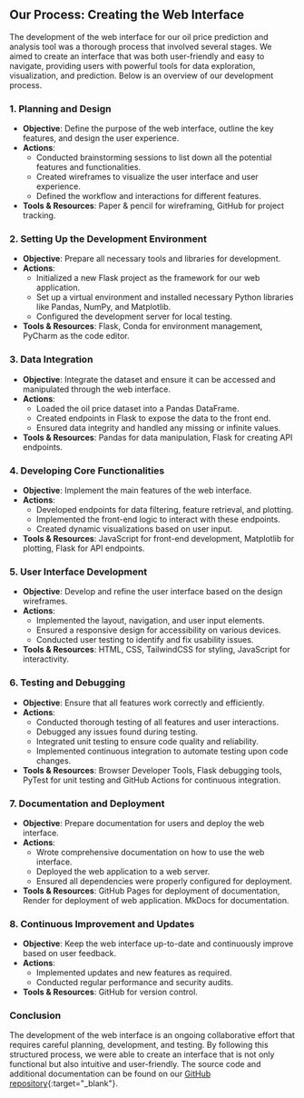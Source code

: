## Our Process: Creating the Web Interface

The development of the web interface for our oil price prediction and analysis tool was a thorough process that involved several stages. We aimed to create an interface that was both user-friendly and easy to navigate, providing users with powerful tools for data exploration, visualization, and prediction. Below is an overview of our development process.

### 1. Planning and Design
- **Objective**: Define the purpose of the web interface, outline the key features, and design the user experience.
- **Actions**:
    - Conducted brainstorming sessions to list down all the potential features and functionalities.
    - Created wireframes to visualize the user interface and user experience.
    - Defined the workflow and interactions for different features.
- **Tools & Resources**: Paper & pencil for wireframing, GitHub for project tracking.

### 2. Setting Up the Development Environment
- **Objective**: Prepare all necessary tools and libraries for development.
- **Actions**:
    - Initialized a new Flask project as the framework for our web application.
    - Set up a virtual environment and installed necessary Python libraries like Pandas, NumPy, and Matplotlib.
    - Configured the development server for local testing.
- **Tools & Resources**: Flask, Conda for environment management, PyCharm as the code editor.

### 3. Data Integration
- **Objective**: Integrate the dataset and ensure it can be accessed and manipulated through the web interface.
- **Actions**:
    - Loaded the oil price dataset into a Pandas DataFrame.
    - Created endpoints in Flask to expose the data to the front end.
    - Ensured data integrity and handled any missing or infinite values.
- **Tools & Resources**: Pandas for data manipulation, Flask for creating API endpoints.

### 4. Developing Core Functionalities
- **Objective**: Implement the main features of the web interface.
- **Actions**:
    - Developed endpoints for data filtering, feature retrieval, and plotting.
    - Implemented the front-end logic to interact with these endpoints.
    - Created dynamic visualizations based on user input.
- **Tools & Resources**: JavaScript for front-end development, Matplotlib for plotting, Flask for API endpoints.

### 5. User Interface Development
- **Objective**: Develop and refine the user interface based on the design wireframes.
- **Actions**:
    - Implemented the layout, navigation, and user input elements.
    - Ensured a responsive design for accessibility on various devices.
    - Conducted user testing to identify and fix usability issues.
- **Tools & Resources**: HTML, CSS, TailwindCSS for styling, JavaScript for interactivity.

### 6. Testing and Debugging
- **Objective**: Ensure that all features work correctly and efficiently.
- **Actions**:
    - Conducted thorough testing of all features and user interactions.
    - Debugged any issues found during testing.
    - Integrated unit testing to ensure code quality and reliability.
    - Implemented continuous integration to automate testing upon code changes.
- **Tools & Resources**: Browser Developer Tools, Flask debugging tools, PyTest for unit testing and GitHub Actions for continuous integration.

### 7. Documentation and Deployment
- **Objective**: Prepare documentation for users and deploy the web interface.
- **Actions**:
    - Wrote comprehensive documentation on how to use the web interface.
    - Deployed the web application to a web server.
    - Ensured all dependencies were properly configured for deployment.
- **Tools & Resources**: GitHub Pages for deployment of documentation, Render for deployment of web application. MkDocs for documentation.

### 8. Continuous Improvement and Updates
- **Objective**: Keep the web interface up-to-date and continuously improve based on user feedback.
- **Actions**:
    - Implemented updates and new features as required.
    - Conducted regular performance and security audits.
- **Tools & Resources**: GitHub for version control.

### Conclusion
The development of the web interface is an ongoing collaborative effort that requires careful planning, development, and testing. By following this structured process, we were able to create an interface that is not only functional but also intuitive and user-friendly. The source code and additional documentation can be found on our [GitHub repository](https://github.com/mariamills/Oil-Price-Prediction-ML){:target="_blank"}.
